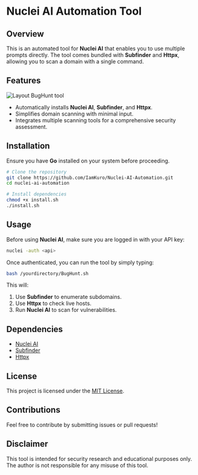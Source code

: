 # Nuclei AI Automation Tool

## Overview
This is an automated tool for **Nuclei AI** that enables you to use multiple prompts directly. The tool comes bundled with **Subfinder** and **Httpx**, allowing you to scan a domain with a single command.

## Features
![Layout BugHunt tool](https://github.com/user-attachments/assets/c02f46a1-dff3-42e0-b723-1e2c45c145f2)
- Automatically installs **Nuclei AI**, **Subfinder**, and **Httpx**.
- Simplifies domain scanning with minimal input.
- Integrates multiple scanning tools for a comprehensive security assessment.

## Installation
Ensure you have **Go** installed on your system before proceeding.

```bash
# Clone the repository
git clone https://github.com/IamKuro/Nuclei-AI-Automation.git
cd nuclei-ai-automation

# Install dependencies
chmod +x install.sh
./install.sh
```

## Usage
Before using **Nuclei AI**, make sure you are logged in with your API key:

```bash
nuclei -auth <api>
```

Once authenticated, you can run the tool by simply typing:

```bash
bash /yourdirectory/BugHunt.sh
```

This will:
1. Use **Subfinder** to enumerate subdomains.
2. Use **Httpx** to check live hosts.
3. Run **Nuclei AI** to scan for vulnerabilities.

## Dependencies
- [Nuclei AI](https://github.com/projectdiscovery/nuclei)
- [Subfinder](https://github.com/projectdiscovery/subfinder)
- [Httpx](https://github.com/projectdiscovery/httpx)

## License
This project is licensed under the [MIT License](LICENSE).

## Contributions
Feel free to contribute by submitting issues or pull requests!

## Disclaimer
This tool is intended for security research and educational purposes only. The author is not responsible for any misuse of this tool.

